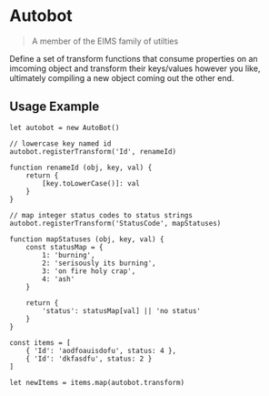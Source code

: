 # Autobot

> A member of the EIMS family of utilties

Define a set of transform functions that consume properties on an imcoming
object and transform their keys/values however you like, ultimately compiling
a new object coming out the other end.

## Usage Example

    let autobot = new AutoBot()

    // lowercase key named id
    autobot.registerTransform('Id', renameId)

    function renameId (obj, key, val) {
        return {
            [key.toLowerCase()]: val
        }
    }

    // map integer status codes to status strings
    autobot.registerTransform('StatusCode', mapStatuses)

    function mapStatuses (obj, key, val) {
        const statusMap = {
            1: 'burning',
            2: 'serisously its burning',
            3: 'on fire holy crap',
            4: 'ash'
        }

        return {
            'status': statusMap[val] || 'no status'
        }
    }

    const items = [
        { 'Id': 'aodfoauisdofu', status: 4 },
        { 'Id': 'dkfasdfu', status: 2 }
    ]

    let newItems = items.map(autobot.transform)
